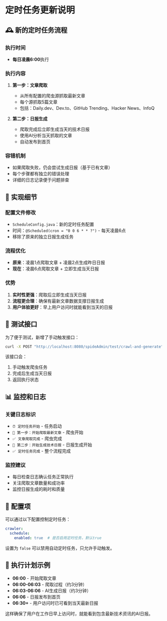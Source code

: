 # 定时任务更新说明

## 🕰️ 新的定时任务流程

### 执行时间
- **每日凌晨6:00**执行

### 执行内容
1. **第一步：文章爬取**
   - 从所有配置的爬虫源抓取最新文章
   - 每个源抓取5篇文章
   - 包括：Daily.dev、Dev.to、GitHub Trending、Hacker News、InfoQ

2. **第二步：日报生成**
   - 爬取完成后立即生成当天的技术日报
   - 使用AI分析当天抓取的文章
   - 自动发布到首页

### 容错机制
- 如果爬取失败，仍会尝试生成日报（基于已有文章）
- 每个步骤都有独立的错误处理
- 详细的日志记录便于问题排查

## 📝 实现细节

### 配置文件修改
- `ScheduleConfig.java`：新的定时任务配置
- 时间：`@Scheduled(cron = "0 0 6 * * ?")` - 每天凌晨6点
- 移除了原来的独立日报生成任务

### 流程优化
- **原来**：凌晨1点爬取文章 + 凌晨2点生成昨日日报
- **现在**：凌晨6点爬取文章 + 立即生成当天日报

### 优势
1. **实时性更强**：爬取后立即生成当天日报
2. **流程更合理**：确保有最新文章数据支撑日报生成
3. **用户体验更好**：早上用户访问时就能看到当天的日报

## 🧪 测试接口

为了便于测试，新增了手动触发接口：

```bash
curl -X POST "http://localhost:8080/spideAdmin/test/crawl-and-generate"
```

该接口会：
1. 手动触发爬虫任务
2. 完成后生成当天日报
3. 返回执行状态

## 📊 监控和日志

### 关键日志标识
- `⏰ 定时任务开始` - 任务启动
- `📡 第一步：开始爬取最新文章` - 爬虫开始
- `✅ 文章爬取完成` - 爬虫完成
- `📰 第二步：开始生成技术日报` - 日报生成开始
- `✅ 定时任务完成` - 整个流程完成

### 监控建议
- 每日检查日志确认任务正常执行
- 关注爬取文章数量和成功率
- 监控日报生成的耗时和质量

## 🔧 配置项

可以通过以下配置控制定时任务：

```yaml
crawler:
  schedule:
    enabled: true  # 是否启用定时任务，默认true
```

设置为 `false` 可以禁用自动定时任务，只允许手动触发。

## 📅 执行计划示例

- **06:00** - 开始爬取文章
- **06:00-06:03** - 爬取过程（约3分钟）
- **06:03-06:06** - AI生成日报（约3分钟）
- **06:06** - 日报发布到首页
- **06:30+** - 用户访问时已可看到当天最新日报

这样确保了用户在工作日早上访问时，就能看到包含最新技术资讯的AI日报。 